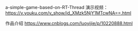 a-simple-game-based-on-RT-Thread
演示视频：
https://v.youku.com/v_show/id_XMzk5NjY1MTcwNA==.html

作品介绍
https://www.cnblogs.com/luoyijie/p/10220888.html
